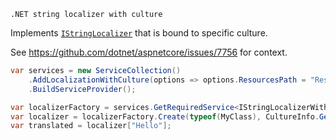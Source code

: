 `.NET string localizer with culture`

Implements [`IStringLocalizer`](https://docs.microsoft.com/en-us/dotnet/api/microsoft.extensions.localization.istringlocalizer)
that is bound to specific culture.

See https://github.com/dotnet/aspnetcore/issues/7756 for context.

```csharp
var services = new ServiceCollection()
    .AddLocalizationWithCulture(options => options.ResourcesPath = "Resources")
    .BuildServiceProvider();

var localizerFactory = services.GetRequiredService<IStringLocalizerWithCultureFactory>();
var localizer = localizerFactory.Create(typeof(MyClass), CultureInfo.GetCultureInfo("en-US"));
var translated = localizer["Hello"];
```